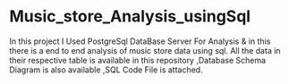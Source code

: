 # Music_store_Analysis_usingSql

In this project I Used PostgreSql DataBase Server For Analysis & in this there is a end to end analysis of music store data using sql. All the data in their respective table is available in this repository ,Database Schema Diagram is also available ,SQL Code File is attached.
